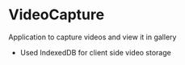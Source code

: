 # VideoCapture
Application to capture videos and view it in gallery

* Used IndexedDB for client side video storage